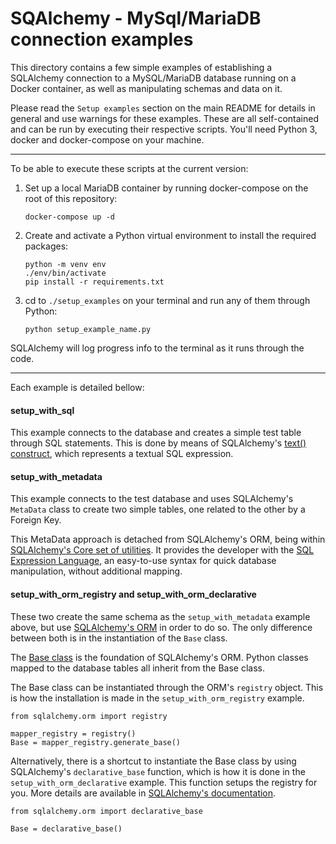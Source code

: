 # SQAlchemy - MySql/MariaDB connection examples #

This directory contains a few simple examples of establishing a SQLAlchemy connection to a MySQL/MariaDB database running on a Docker container, as well as manipulating schemas and data on it.

Please read the `Setup examples` section on the main README for details in general and use warnings for these examples. These are all self-contained and can be run by executing their respective scripts. You'll need Python 3, docker and docker-compose on your machine.

---

To be able to execute these scripts at the current version:

1. Set up a local MariaDB container by running docker-compose on the root of this repository:

   ```
   docker-compose up -d
   ```

2. Create and activate a Python virtual environment to install the required packages:
 
   ```
   python -m venv env
   ./env/bin/activate
   pip install -r requirements.txt
   ```

3. cd to `./setup_examples` on your terminal and run any of them through Python:

   ```
   python setup_example_name.py
   ```

SQLAlchemy will log progress info to the terminal as it runs through the code.

---
Each example is detailed bellow:

#### setup_with_sql

This example connects to the database and creates a simple test table through SQL statements. This is done by means of SQLAlchemy's [text() construct](https://docs.sqlalchemy.org/en/14/core/tutorial.html#using-textual-sql), which represents a textual SQL expression.

#### setup_with_metadata

This example connects to the test database and uses SQLAlchemy's `MetaData` class to create two simple tables, one related to the other by a Foreign Key.

This MetaData approach is detached from SQLAlchemy's ORM, being within [SQLAlchemy's Core set of utilities](https://docs.sqlalchemy.org/en/14/core/). It provides the developer with the [SQL Expression Language](https://docs.sqlalchemy.org/en/14/core/tutorial.html), an easy-to-use syntax for quick database manipulation, without additional mapping.

#### setup_with_orm_registry and setup_with_orm_declarative

These two create the same schema as the `setup_with_metadata` example above, but use [SQLAlchemy's ORM](https://docs.sqlalchemy.org/en/14/orm/index.html) in order to do so. The only difference between both is in the instantiation of the `Base` class.

The [Base class](https://docs.sqlalchemy.org/en/14/orm/tutorial.html#declare-a-mapping) is the foundation of SQLAlchemy's ORM. Python classes mapped to the database tables all inherit from the Base class.

The Base class can be instantiated through the ORM's `registry` object. This is how the installation is made in the `setup_with_orm_registry` example.

```
from sqlalchemy.orm import registry

mapper_registry = registry()
Base = mapper_registry.generate_base()
```

Alternatively, there is a shortcut to instantiate the Base class by using SQLAlchemy's `declarative_base` function, which is how it is done in the `setup_with_orm_declarative` example. This function setups the registry for you. More details are available in [SQLAlchemy's documentation](https://docs.sqlalchemy.org/en/14/tutorial/metadata.html#defining-table-metadata-with-the-orm).

```
from sqlalchemy.orm import declarative_base

Base = declarative_base()
```
